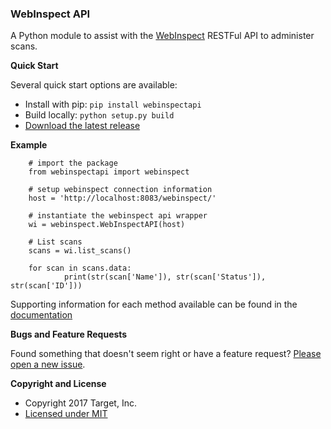 ### WebInspect API

A Python module to assist with the [WebInspect](http://www8.hp.com/us/en/software-solutions/webinspect-dynamic-analysis-dast)  RESTFul API to administer scans.

__Quick Start__

Several quick start options are available:

- Install with pip: ```pip install webinspectapi```
- Build locally: ```python setup.py build```
- [Download the latest release](https://github.com/target/webinspectapi/releases/latest)

__Example__

```
    # import the package
    from webinspectapi import webinspect

    # setup webinspect connection information
    host = 'http://localhost:8083/webinspect/'

    # instantiate the webinspect api wrapper
    wi = webinspect.WebInspectAPI(host)

    # List scans
    scans = wi.list_scans()

    for scan in scans.data:
            print(str(scan['Name']), str(scan['Status']), str(scan['ID']))
```
Supporting information for each method available can be found in the [documentation](https://target.github.io/webinspectapi)

__Bugs and Feature Requests__

Found something that doesn't seem right or have a feature request? [Please open a new issue](https://github.com/target/webinspectapi/issues/new).

__Copyright and License__

- Copyright 2017 Target, Inc.
- [Licensed under MIT](https://github.com/target/webinspectapi/blob/master/LICENSE.txt)
